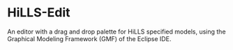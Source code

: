 # HiLLS-Edit
An editor with a drag and drop palette for HiLLS specified models, using the Graphical Modeling Framework (GMF) of the Eclipse IDE.

